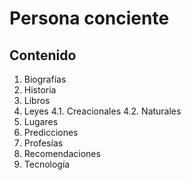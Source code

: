 # Persona conciente

## Contenido

1. Biografías
2. Historia
3. Libros
4. Leyes
   4.1. Creacionales
   4.2. Naturales
5. Lugares
6. Predicciones
7. Profesías
8. Recomendaciones
9. Tecnología 
